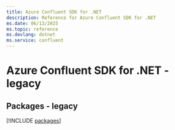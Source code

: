 ```yaml
---
title: Azure Confluent SDK for .NET
description: Reference for Azure Confluent SDK for .NET
ms.date: 06/13/2025
ms.topic: reference
ms.devlang: dotnet
ms.service: confluent
---
```

# Azure Confluent SDK for .NET - legacy
## Packages - legacy
[!INCLUDE [packages](confluent-index.md)]